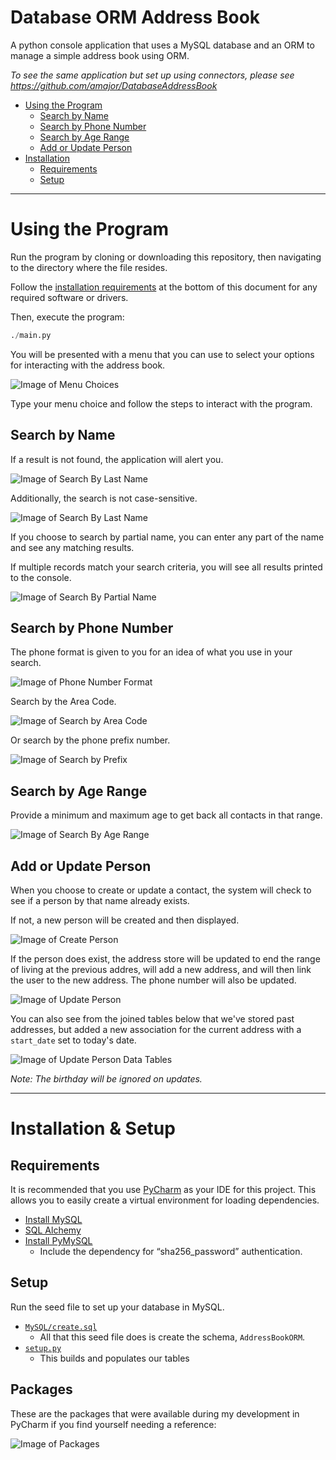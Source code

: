 # Database ORM Address Book
A python console application that uses a MySQL database and an ORM to manage a
simple address book using ORM.

_To see the same application but set up using connectors, please see https://github.com/amajor/DatabaseAddressBook_

* [Using the Program](./README.md#using-the-program)
  * [Search by Name](./README.md#search-by-name)
  * [Search by Phone Number](./README.md#search-by-phone-number)
  * [Search by Age Range](./README.md#search-by-age-range)
  * [Add or Update Person](./README.md#add-or-update-person)
* [Installation](./README.md#installation)
  * [Requirements](./README.md#requirements)
  * [Setup](./README.md#setup)

-----

# Using the Program

Run the program by cloning or downloading this repository, then navigating to
the directory where the file resides.

Follow the [installation requirements](./README.md#installation) at the bottom
of this document for any required software or drivers.

Then, execute the program:

```python
./main.py
```

You will be presented with a menu that you can use to select your options for
interacting with the address book.

![Image of Menu Choices](./docs/images/menu.png)

Type your menu choice and follow the steps to interact with the program.

## Search by Name

If a result is not found, the application will alert you.

![Image of Search By Last Name](./docs/images/search1_ByLastName_1.png)

Additionally, the search is not case-sensitive.

![Image of Search By Last Name](./docs/images/search1_ByLastName_2.png)

If you choose to search by partial name, you can enter any part of the name
and see any matching results.

If multiple records match your search criteria, you will see all results
printed to the console.

![Image of Search By Partial Name](./docs/images/search1_ByLastName_3.png)

## Search by Phone Number

The phone format is given to you for an idea of what you use in your search.

![Image of Phone Number Format](./docs/images/search2_ByPhone_1.png)

Search by the Area Code.

![Image of Search by Area Code](./docs/images/search2_ByPhone_2.png)

Or search by the phone prefix number.

![Image of Search by Prefix](./docs/images/search2_ByPhone_3.png)

## Search by Age Range

Provide a minimum and maximum age to get back all contacts in that range.

![Image of Search By Age Range](./docs/images/search3_ByAgeRange.png)

## Add or Update Person

When you choose to create or update a contact, the system will check to see if
a person by that name already exists.

If not, a new person will be created and then displayed.

![Image of Create Person](./docs/images/create_person.png)

If the person does exist, the address store will be updated to end the range of
living at the previous addres, will add a new address, and will then link the
user to the new address. The phone number will also be updated.

![Image of Update Person](./docs/images/update_person.png)

You can also see from the joined tables below that we've stored past addresses, but added a new association for the
current address with a `start_date` set to today's date.

![Image of Update Person Data Tables](./docs/images/update_person_data.png)

_Note: The birthday will be ignored on updates._

-----

# Installation & Setup

## Requirements

It is recommended that you use [PyCharm](https://www.jetbrains.com/pycharm/download/)
as your IDE for this project. This allows you to easily create a virtual environment
for loading dependencies.

* [Install MySQL](https://dev.mysql.com/downloads/mysql/)
* [SQL Alchemy](https://www.sqlalchemy.org/download.html#current)
* [Install PyMySQL](https://pymysql.readthedocs.io/en/latest/user/installation.html)
  * Include the dependency for “sha256_password” authentication.

## Setup

Run the seed file to set up your database in MySQL.

* [`MySQL/create.sql`](./MySQL/create.sql)
  * All that this seed file does is create the schema, `AddressBookORM`.
* [`setup.py`](./setup.py)
  * This builds and populates our tables

## Packages

These are the packages that were available during my development in PyCharm if you find yourself needing a reference:

![Image of Packages](./docs/images/PyCharm_Packages.png)
